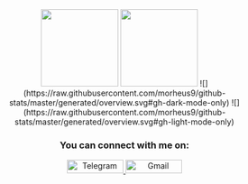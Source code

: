 <div align=center> 
    <img height="137px" src="https://github-readme-stats.vercel.app/api?username=morheus9&hide_title=true&hide_border=true&show_icons=true&include_all_commits=true&count_private=true&line_height=21&theme=react" />
    <img height="137px" src="https://github-readme-stats.vercel.app/api/top-langs/?username=morheus9&hide=html&hide_title=false&hide_border=true&layout=compact&langs_count=6&theme=react&card_width=382px" />
![](https://raw.githubusercontent.com/morheus9/github-stats/master/generated/overview.svg#gh-dark-mode-only)
![](https://raw.githubusercontent.com/morheus9/github-stats/master/generated/overview.svg#gh-light-mode-only)
</div>
<div align=center>
    <h3><b>You can connect with me on:</b></h3>
    <a href="https://t.me/half_liter_frog">
        <img width="100" height="24px" src="https://img.shields.io/badge/Telegram-2CA5E0?style=for-the-badge&logo=telegram&logoColor=white" alt="Telegram">
    </a>
    <a href="mailto:nodegopher@gmail.com">
        <img width="100" height="24px" src="https://img.shields.io/badge/Gmail-D14836?style=for-the-badge&logo=gmail&logoColor=white" alt="Gmail">
    </a>
</div>
